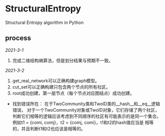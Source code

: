 # StructuralEntropy
Structural Entropy algorithm in Python


## process
_2021-3-1_
1. 完成二维结构熵算法，但是划分结果与预期不一致。

_2021-3-2_
1. get_real_network可以正确构建graph模型。
2. cut_set可以正确构建只包含两个节点的所有社区。
3. root成功创建，第一层节点（每个节点对应图结点）成功创建。

* 找到错误所在：
在于TwoCommunity类和TwoID类的__hash__和__eq__逻辑错误，
对于一个TwoCommunity对象或TwoID对象，它们存储了两个社区，
判断它们相等的逻辑应该考虑到不同顺序的社区有可能表示的是同一个集合。
例如t1 = {comi, comj}，t2 = {comj, comi}，t1和t2的hash值应当是
相等的，并且判断t1和t2也应该是相等的。